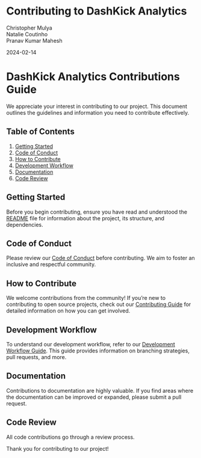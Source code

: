 Contributing to DashKick Analytics
================
Christopher Mulya  
Natalie Coutinho  
Pranav Kumar Mahesh

2024-02-14

# DashKick Analytics Contributions Guide

We appreciate your interest in contributing to our project. This document outlines the guidelines and
information you need to contribute effectively.

## Table of Contents

1.  [Getting Started](#getting-started)
2.  [Code of Conduct](#code-of-conduct)
3.  [How to Contribute](#how-to-contribute)
4.  [Development Workflow](#development-workflow)
5.  [Documentation](#documentation)
6.  [Code Review](#code-review)

## Getting Started

Before you begin contributing, ensure you have read and understood the
[README](https://github.com/cmulya/DATA551-Project/blob/main/README.md)
file for information about the project, its structure, and dependencies.

## Code of Conduct

Please review our [Code of Conduct](https://github.com/cmulya/DATA551-Project/blob/main/CODE_OF_CONDUCT.md) before
contributing. We aim to foster an inclusive and respectful community.

## How to Contribute

We welcome contributions from the community! If you’re new to
contributing to open source projects, check out our [Contributing
Guide](https://github.com/cmulya/DATA551-Project/blob/main/Documentation/Contributing_Guide.md) for detailed information on how you can get
involved.

## Development Workflow

To understand our development workflow, refer to our [Development
Workflow Guide](https://github.com/cmulya/DATA551-Project/blob/main/Documentation/Development_Workflow.md). This guide provides information on branching strategies, pull requests, and more.

## Documentation

Contributions to documentation are highly valuable. If you find areas
where the documentation can be improved or expanded, please submit a
pull request.

## Code Review

All code contributions go through a review process.

Thank you for contributing to our project!
